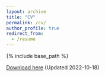 ```yaml
---
layout: archive
title: "CV"
permalink: /cv/
author_profile: true
redirect_from:
  - /resume
---
```


{% include base_path %}

[Download here](/files/KEW_CV_20221018.pdf) (Updated 2022-10-18)
